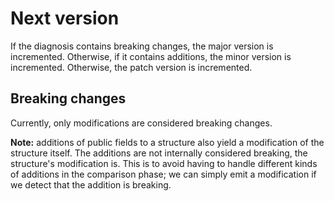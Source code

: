# Next version

If the diagnosis contains breaking changes, the major version is incremented. Otherwise, if it contains additions,
the minor version is incremented. Otherwise, the patch version is incremented.

## Breaking changes

Currently, only modifications are considered breaking changes.

**Note:** additions of public fields to a structure also yield a modification of the structure itself. The additions
are not internally considered breaking, the structure's modification is. This is to avoid having to handle different
kinds of additions in the comparison phase; we can simply emit a modification if we detect that the addition is 
breaking.